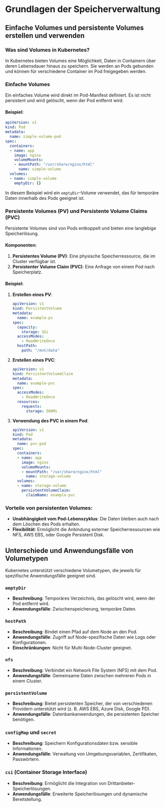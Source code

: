 
# Grundlagen der Speicherverwaltung
## Einfache Volumes und persistente Volumes erstellen und verwenden

### Was sind Volumes in Kubernetes?
In Kubernetes bieten Volumes eine Möglichkeit, Daten in Containern über deren Lebensdauer hinaus zu speichern. Sie werden an Pods gebunden und können für verschiedene Container im Pod freigegeben werden.

### Einfache Volumes
Ein einfaches Volume wird direkt im Pod-Manifest definiert. Es ist nicht persistent und wird gelöscht, wenn der Pod entfernt wird.

#### Beispiel:
```yaml
apiVersion: v1
kind: Pod
metadata:
  name: simple-volume-pod
spec:
  containers:
  - name: app
    image: nginx
    volumeMounts:
    - mountPath: "/usr/share/nginx/html"
      name: simple-volume
  volumes:
  - name: simple-volume
    emptyDir: {}
```
In diesem Beispiel wird ein `emptyDir`-Volume verwendet, das für temporäre Daten innerhalb des Pods geeignet ist.

### Persistente Volumes (PV) und Persistente Volume Claims (PVC)
Persistente Volumes sind von Pods entkoppelt und bieten eine langlebige Speicherlösung.

#### Komponenten:
1. **Persistentes Volume (PV)**: Eine physische Speicherressource, die im Cluster verfügbar ist.
2. **Persistenter Volume Claim (PVC)**: Eine Anfrage von einem Pod nach Speicherplatz.

#### Beispiel:
1. **Erstellen eines PV**:
   ```yaml
   apiVersion: v1
   kind: PersistentVolume
   metadata:
     name: example-pv
   spec:
     capacity:
       storage: 1Gi
     accessModes:
       - ReadWriteOnce
     hostPath:
       path: "/mnt/data"
   ```

2. **Erstellen eines PVC**:
   ```yaml
   apiVersion: v1
   kind: PersistentVolumeClaim
   metadata:
     name: example-pvc
   spec:
     accessModes:
       - ReadWriteOnce
     resources:
       requests:
         storage: 500Mi
   ```

3. **Verwendung des PVC in einem Pod**:
   ```yaml
   apiVersion: v1
   kind: Pod
   metadata:
     name: pvc-pod
   spec:
     containers:
     - name: app
       image: nginx
       volumeMounts:
       - mountPath: "/usr/share/nginx/html"
         name: storage-volume
     volumes:
     - name: storage-volume
       persistentVolumeClaim:
         claimName: example-pvc
   ```

### Vorteile von persistenten Volumes:
- **Unabhängigkeit vom Pod-Lebenszyklus**: Die Daten bleiben auch nach dem Löschen des Pods erhalten.
- **Flexibilität**: Ermöglicht die Anbindung externer Speicherressourcen wie NFS, AWS EBS, oder Google Persistent Disk.

## Unterschiede und Anwendungsfälle von Volumetypen

Kubernetes unterstützt verschiedene Volumetypen, die jeweils für spezifische Anwendungsfälle geeignet sind.

### `emptyDir`
- **Beschreibung**: Temporäres Verzeichnis, das gelöscht wird, wenn der Pod entfernt wird.
- **Anwendungsfälle**: Zwischenspeicherung, temporäre Daten.

### `hostPath`
- **Beschreibung**: Bindet einen Pfad auf dem Node an den Pod.
- **Anwendungsfälle**: Zugriff auf Node-spezifische Daten wie Logs oder Konfigurationen.
- **Einschränkungen**: Nicht für Multi-Node-Cluster geeignet.

### `nfs`
- **Beschreibung**: Verbindet ein Network File System (NFS) mit dem Pod.
- **Anwendungsfälle**: Gemeinsame Daten zwischen mehreren Pods in einem Cluster.

### `persistentVolume`
- **Beschreibung**: Bietet persistenten Speicher, der von verschiedenen Providern unterstützt wird (z. B. AWS EBS, Azure Disk, Google PD).
- **Anwendungsfälle**: Datenbankanwendungen, die persistenten Speicher benötigen.

### `configMap` und `secret`
- **Beschreibung**: Speichern Konfigurationsdaten bzw. sensible Informationen.
- **Anwendungsfälle**: Verwaltung von Umgebungsvariablen, Zertifikaten, Passwörtern.

### `csi` (Container Storage Interface)
- **Beschreibung**: Ermöglicht die Integration von Drittanbieter-Speicherlösungen.
- **Anwendungsfälle**: Erweiterte Speicherlösungen und dynamische Bereitstellung.
